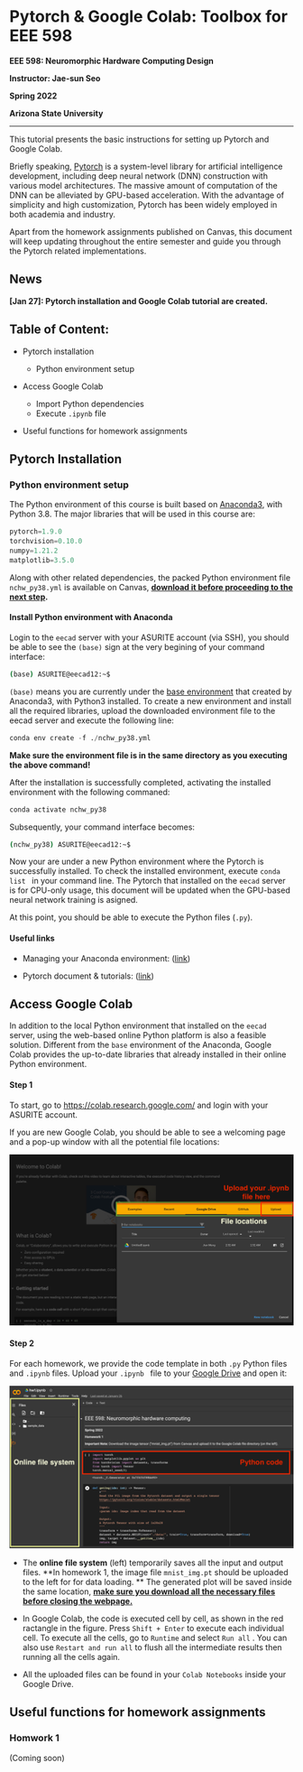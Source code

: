 # Pytorch & Google Colab: Toolbox for EEE 598

**EEE 598: Neuromorphic Hardware Computing Design**

**Instructor: Jae-sun Seo**

**Spring 2022**

**Arizona State University**

------

This tutorial presents the basic instructions for setting up Pytorch and Google Colab.

Briefly speaking, [Pytorch](https://pytorch.org/docs/master/index.html) is a system-level library for artificial intelligence development, including deep neural network (DNN) construction with various model architectures. The massive amount of computation of the DNN can be alleviated by GPU-based acceleration. With the advantage of simplicity and high customization, Pytorch has been widely employed in both academia and industry. 

Apart from the homework assignments published on Canvas, this document will keep updating throughout the entire semester and guide you through the Pytorch related implementations. 

## News

**[Jan 27]: Pytorch installation and Google Colab tutorial are created.**

## Table of Content:

- Pytorch installation
  - Python environment setup

- Access Google Colab
  - Import Python dependencies 
  - Execute `.ipynb` file
- Useful functions for homework assignments



## Pytorch Installation

### Python environment setup

The Python environment of this course is built based on [Anaconda3](https://docs.anaconda.com/anaconda/install/), with Python 3.8.  The major libraries that will be used in this course are:

```python
pytorch=1.9.0
torchvision=0.10.0
numpy=1.21.2
matplotlib=3.5.0
```

Along with other related dependencies, the packed Python environment file `nchw_py38.yml` is available on Canvas, **<u>download it before proceeding to the next step</u>.**

#### Install Python environment with Anaconda 

Login to the `eecad` server with your ASURITE account (via SSH), you should be able to see the `(base)` sign at the very  begining of your command interface:

```bash
(base) ASURITE@eecad12:~$
```

`(base)` means you are currently under the <u>base environment</u> that created by Anaconda3, with Python3 installed. To create a new environment and install all the required libraries, upload the downloaded environment file to the eecad server and execute the following line: 

```python
conda env create -f ./nchw_py38.yml
```

**Make sure the environment file is in the same directory as you executing the above command!** 

After the installation is successfully completed, activating the installed environment with the following commaned:

```bash
conda activate nchw_py38
```

Subsequently, your command interface becomes:

```bash
(nchw_py38) ASURITE@eecad12:~$
```

Now your are under a new Python environment where the Pytorch is successfully installed. To check the installed environment, execute `conda list `  in your command line. The Pytorch that installed on the `eecad` server is for CPU-only usage, this document will be updated when the GPU-based neural network training is asigned. 

At this point, you should be able to execute the Python files (`.py`). 

#### Useful links

- Managing your Anaconda environment: ([link](https://conda.io/projects/conda/en/latest/user-guide/tasks/manage-environments.html#))

- Pytorch document & tutorials: ([link](https://pytorch.org/docs/stable/index.html))



## Access Google Colab

In addition to the local Python environment that installed on the `eecad` server, using the web-based online Python platform is also a feasible solution. Different from the `base` environment of the Anaconda, Google Colab provides the up-to-date libraries that already installed in their online Python environment. 

#### Step 1

To start, go to https://colab.research.google.com/ and login with your ASURITE account. 

If you are new Google Colab, you should be able to see a welcoming page and a pop-up window with all the potential file locations: 

<img src="./figs/colab_welcome.png" alt="colab_welcome" style="zoom:50%;" />



#### Step 2

For each homework, we provide the code template in both `.py` Python files and `.ipynb` files. Upload your `.ipynb ` file to your <u>Google Drive</u> and open it:

<img src="./figs/colab_open.png" alt="colab_open" style="zoom:50%;" />

- The **online file system** (left) temporarily saves all the input and output files. **In homework 1, the image file `mnist_img.pt` should be uploaded to the left for for data loading. ** The generated plot will be saved inside the same location, **<u>make sure you download all the necessary files before closing the webpage.</u>** 
- In Google Colab, the code is executed cell by cell, as shown in the red ractangle in the figure. Press `Shift + Enter` to execute each individual cell. To execute all the cells, go to `Runtime`  and select `Run all` . You can also use `Restart and run all` to flush all the intermediate results then running all the cells again. 

- All the uploaded files can be found in your `Colab Notebooks` inside your Google Drive.



## Useful functions for homework assignments 

### Homwork 1

(Coming soon)
